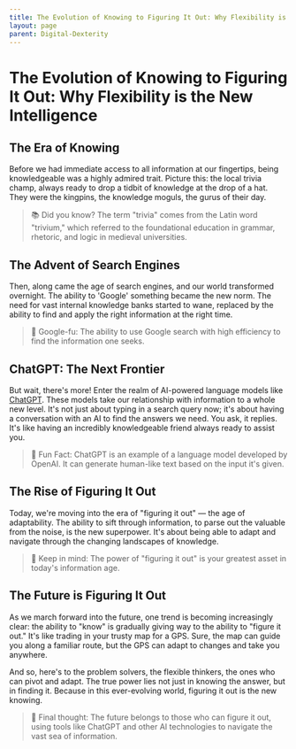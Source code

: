 ```yaml
---
title: The Evolution of Knowing to Figuring It Out: Why Flexibility is the New Intelligence
layout: page
parent: Digital-Dexterity
---
```


# The Evolution of Knowing to Figuring It Out: Why Flexibility is the New Intelligence

## The Era of Knowing

Before we had immediate access to all information at our fingertips, being knowledgeable was a highly admired trait. Picture this: the local trivia champ, always ready to drop a tidbit of knowledge at the drop of a hat. They were the kingpins, the knowledge moguls, the gurus of their day.

> 📚 Did you know? The term "trivia" comes from the Latin word "trivium," which referred to the foundational education in grammar, rhetoric, and logic in medieval universities.

## The Advent of Search Engines

Then, along came the age of search engines, and our world transformed overnight. The ability to 'Google' something became the new norm. The need for vast internal knowledge banks started to wane, replaced by the ability to find and apply the right information at the right time.

> 🎯 Google-fu: The ability to use Google search with high efficiency to find the information one seeks.

## ChatGPT: The Next Frontier

But wait, there's more! Enter the realm of AI-powered language models like [ChatGPT](https://openai.com/research/chatgpt). These models take our relationship with information to a whole new level. It's not just about typing in a search query now; it's about having a conversation with an AI to find the answers we need. You ask, it replies. It's like having an incredibly knowledgeable friend always ready to assist you.

> 🤖 Fun Fact: ChatGPT is an example of a language model developed by OpenAI. It can generate human-like text based on the input it's given.

## The Rise of Figuring It Out

Today, we're moving into the era of "figuring it out" — the age of adaptability. The ability to sift through information, to parse out the valuable from the noise, is the new superpower. It's about being able to adapt and navigate through the changing landscapes of knowledge.

> 🧭 Keep in mind: The power of "figuring it out" is your greatest asset in today's information age.

## The Future is Figuring It Out

As we march forward into the future, one trend is becoming increasingly clear: the ability to "know" is gradually giving way to the ability to "figure it out." It's like trading in your trusty map for a GPS. Sure, the map can guide you along a familiar route, but the GPS can adapt to changes and take you anywhere.

And so, here's to the problem solvers, the flexible thinkers, the ones who can pivot and adapt. The true power lies not just in knowing the answer, but in finding it. Because in this ever-evolving world, figuring it out is the new knowing.

> 🚀 Final thought: The future belongs to those who can figure it out, using tools like ChatGPT and other AI technologies to navigate the vast sea of information.